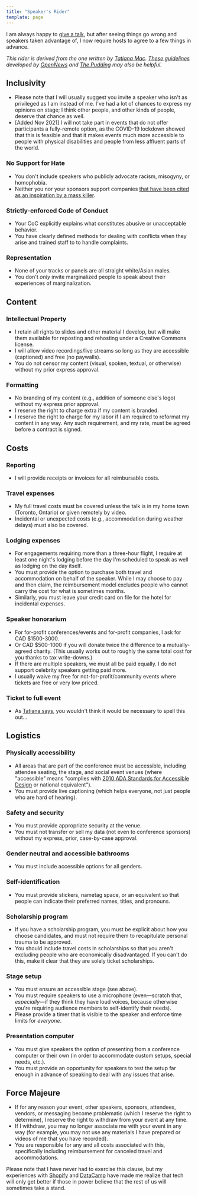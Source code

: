 ```yaml
---
title: "Speaker's Rider"
template: page
---
```


I am always happy to [give a talk](@root/talks/),
but after seeing things go wrong and speakers taken advantage of,
I now require hosts to agree to a few things in advance.

*This rider is derived from the one written by [Tatiana Mac][tatiana].
[These guidelines](https://opennews.org/projects/speaker-rider/)
developed by [OpenNews](https://opennews.org/) and [The Pudding](https://pudding.cool/)
may also be helpful.*

## Inclusivity

- Please note that I will usually suggest you invite a speaker who isn't as privileged as I am instead of me.
  I've had a lot of chances to express my opinions on stage;
  I think other people, and other kinds of people, deserve that chance as well.
- [Added Nov 2021]
  I will not take part in events that do not offer participants a fully-remote option,
  as the COVID-19 lockdown showed that this is feasible
  and that it makes events much more accessible
  to people with physical disabilities
  and people from less affluent parts of the world.

### No Support for Hate

- You don't include speakers who publicly advocate racism, misogyny, or homophobia.
- Neither you nor your sponsors support companies
  [that have been cited as an inspiration by a mass killer][shopify].

### Strictly-enforced Code of Conduct

- Your CoC explicitly explains what constitutes abusive or unacceptable behavior.
- You have clearly defined methods for dealing with conflicts when they arise
  and trained staff to to handle complaints.

### Representation

- None of your tracks or panels are all straight white/Asian males.
- You don't *only* invite marginalized people to speak about their experiences of marginalization.

## Content

### Intellectual Property

- I retain all rights to slides and other material I develop,
  but will make them available for reposting and rehosting under a Creative Commons license.
- I will allow video recordings/live streams so long as they are accessible (captioned)
  and free (no paywalls).
- You do not censor my content (visual, spoken, textual, or otherwise) without my prior express approval.

### Formatting

- No branding of my content (e.g., addition of someone else's logo) without my express prior approval.
- I reserve the right to charge extra if my content is branded.
- I reserve the right to charge for my labor if I am required to reformat my content in any way.
  Any such requirement, and my rate, must be agreed before a contract is signed.

## Costs

### Reporting

- I will provide receipts or invoices for all reimbursable costs.

### Travel expenses

- My full travel costs must be covered unless the talk is in my home town (Toronto, Ontario) or given remotely by video.
- Incidental or unexpected costs (e.g., accommodation during weather delays) must also be covered.

### Lodging expenses

- For engagements requiring more than a three-hour flight,
  I require at least one night's lodging before the day I'm scheduled to speak
  as well as lodging on the day itself.
- You must provide the option to purchase both travel and accommodation on behalf of the speaker.
  While I may choose to pay and then claim,
  the reimbursement model excludes people who cannot carry the cost for what is sometimes months.
- Similarly, you must leave your credit card on file for the hotel for incidental expenses.

### Speaker honorarium

- For for-profit conferences/events and for-profit companies, I ask for CAD $1500-3000.
- Or CAD $500-1000 if you will donate twice the difference to a mutually-agreed charity.
  (This usually works out to roughly the same total cost for you thanks to tax write-downs.)
- If there are multiple speakers, we must all be paid equally.
  I do not support celebrity speakers getting paid more.
- I usually waive my free for not-for-profit/community events where tickets are free or very low priced.

### Ticket to full event

- As [Tatiana says][tatiana], you wouldn't think it would be necessary to spell this out…

## Logistics

### Physically accessibility

- All areas that are part of the conference must be accessible,
  including attendee seating,
  the stage,
  and social event venues
  (where "accessible" means "complies with [2010 ADA Standards for Accessible Design][ada] or national equivalent").
- You must provide live captioning (which helps everyone, not just people who are hard of hearing).

### Safety and security

- You must provide appropriate security at the venue.
- You must not transfer or sell my data (not even to conference sponsors)
  without my express, prior, case-by-case approval.

### Gender neutral and accessible bathrooms

- You must include accessible options for all genders.

### Self-identification

- You must provide stickers, nametag space, or an equivalent
  so that people can indicate their preferred names, titles, and pronouns.

### Scholarship program

- If you have a scholarship program,
  you must be explicit about how you choose candidates,
  and must not require them to recapitulate personal trauma to be approved.
- You should include travel costs in scholarships
  so that you aren't excluding people who are economically disadvantaged.
  If you can't do this, make it clear that they are solely ticket scholarships.

### Stage setup

- You must ensure an accessible stage (see above).
- You must require speakers to use a microphone
  (even—scratch that, *especially*—if they think they have loud voices,
  because otherwise you're requiring audience members to self-identify their needs).
- Please provide a timer that is visible to the speaker and enforce time limits for *everyone*.

### Presentation computer

- You must give speakers the option of presenting from a conference computer or their own
  (in order to accommodate custom setups, special needs, etc.).
- You must provide an opportunity for speakers to test the setup far enough in advance of speaking
  to deal with any issues that arise.

## Force Majeure

- If for any reason your event, other speakers, sponsors, attendees, vendors, or messaging become problematic
  (which I reserve the right to determine),
  I reserve the right to withdraw from your event at any time.
- If I withdraw,
  you may no longer associate me with your event in any way
  (for example, you may not use any materials I have prepared or videos of me that you have recorded).
- You are responsible for any and all costs associated with this,
  specifically including reimbursement for canceled travel and accommodations.

Please note that I have never had to exercise this clause,
but my experiences with [Shopify][shopify] and [DataCamp][datacamp] have made me realize that
tech will only get better if those in power believe that the rest of us will sometimes take a stand.

[ada]: https://www.ada.gov/regs2010/2010ADAStandards/2010ADAstandards.htm
[datacamp]: @root/2019/04/15/an-exchange-with-datacamp/
[shopify]: @root/2018/05/06/cigarettes-and-shopify/
[tatiana]: https://gist.github.com/tatianamac/493ca668ee7f7c07a5b282f6d9132552

